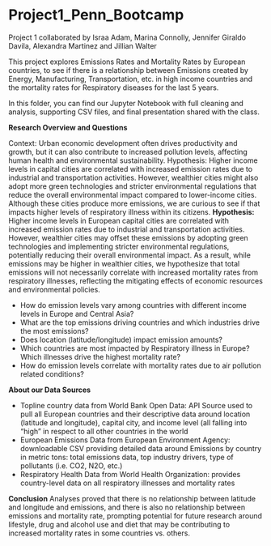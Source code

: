 # Project1_Penn_Bootcamp
Project 1 collaborated by Israa Adam, Marina Connolly, Jennifer Giraldo Davila, Alexandra Martinez and Jillian Walter

This project explores Emissions Rates and Mortality Rates by European countries, to see if there is a relationship between Emissions created by Energy, Manufacturing, Transportation, etc. in high income countries and the mortality rates for Respiratory diseases for the last 5 years. 

In this folder, you can find our Jupyter Notebook with full cleaning and analysis, supporting CSV files, and final presentation shared with the class. 

**Research Overview and Questions**

Context:
Urban economic development often drives productivity and growth, but it can also contribute to increased pollution levels, affecting human health and environmental sustainability.
Hypothesis:
Higher income levels in capital cities are correlated with increased emission rates due to industrial and transportation activities. However, wealthier cities might also adopt more green technologies and stricter environmental regulations that reduce the overall environmental impact compared to lower-income cities. Although these cities produce more emissions, we are curious to see if that impacts higher levels of respiratory illness within its citizens.
**Hypothesis:**
Higher income levels in European capital cities are correlated with increased emission rates due to industrial and transportation activities. However, wealthier cities may offset these emissions by adopting green technologies and implementing stricter environmental regulations, potentially reducing their overall environmental impact. As a result, while emissions may be higher in wealthier cities, we hypothesize that total emissions will not necessarily correlate with increased mortality rates from respiratory illnesses, reflecting the mitigating effects of economic resources and environmental policies.

- How do emission levels vary among countries with different income levels in Europe and Central Asia?
- What are the top emissions driving countries and which industries drive the most emissions?
- Does location (latitude/longitude) impact emission amounts?
- Which countries are most impacted by Respiratory illness in Europe? Which illnesses drive the highest mortality rate?
- How do emission levels correlate with mortality rates due to air pollution related conditions?

**About our Data Sources**
- Topline country data from World Bank Open Data: API Source used to pull all European countries and their descriptive data around location (latitude and longitude), capital city, and income level (all falling into “high” in respect to all other countries in the world
- European Emissions Data from European Environment Agency: downloadable CSV providing detailed data around Emissions by country in metric tons: total emissions data, top industry drivers, type of pollutants (i.e. CO2, N2O, etc.)
- Respiratory Health Data from World Health Organization: provides country-level data on all respiratory illnesses and mortality rates

**Conclusion**
Analyses proved that there is no relationship between latitude and longitude and emissions, and there is also no relationship between emissions and mortality rate, prompting potential for future research around lifestyle, drug and alcohol use and diet that may be contributing to increased mortality rates in some countries vs. others. 
